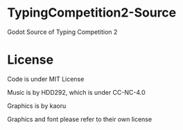 # TypingCompetition2-Source
 Godot Source of Typing Competition 2

# License
Code is under MIT License

Music is by HDD292, which is under CC-NC-4.0

Graphics is by kaoru

Graphics and font please refer to their own license